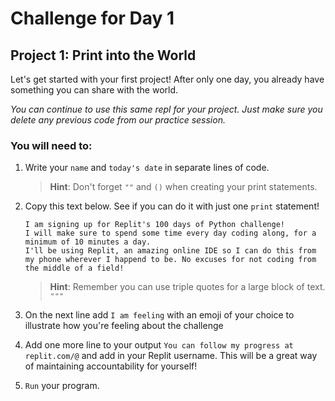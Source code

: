 # Challenge for Day 1

## Project 1: Print into the World

Let's get started with your first project! After only one day, you already have something you can share with the world.

_You can continue to use this same repl for your project. Just make sure you delete any previous code from our practice session._

### You will need to:

1. Write your `name` and `today's date` in separate lines of code.

    > **Hint**: Don't forget `""` and `()` when creating your print statements.

2. Copy this text below. See if you can do it with just one `print` statement!

    ```text
    I am signing up for Replit's 100 days of Python challenge!
    I will make sure to spend some time every day coding along, for a minimum of 10 minutes a day.
    I'll be using Replit, an amazing online IDE so I can do this from my phone wherever I happend to be. No excuses for not coding from the middle of a field!
    ```

    > **Hint**: Remember you can use triple quotes for a large block of text. `"""`

3. On the next line add `I am feeling` with an emoji of your choice to illustrate how you're feeling about the challenge

4. Add one more line to your output `You can follow my progress at replit.com/@` and add in your Replit username. This will be a great way of maintaining accountability for yourself!

5. `Run` your program.
